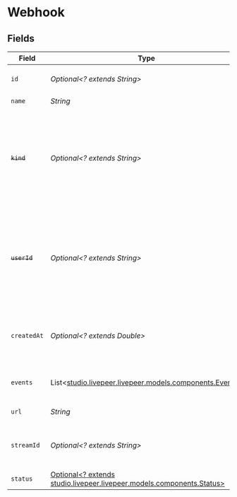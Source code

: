 # Webhook


## Fields

| Field                                                                                                                   | Type                                                                                                                    | Required                                                                                                                | Description                                                                                                             | Example                                                                                                                 |
| ----------------------------------------------------------------------------------------------------------------------- | ----------------------------------------------------------------------------------------------------------------------- | ----------------------------------------------------------------------------------------------------------------------- | ----------------------------------------------------------------------------------------------------------------------- | ----------------------------------------------------------------------------------------------------------------------- |
| `id`                                                                                                                    | *Optional<? extends String>*                                                                                            | :heavy_minus_sign:                                                                                                      | N/A                                                                                                                     | de7818e7-610a-4057-8f6f-b785dc1e6f88                                                                                    |
| `name`                                                                                                                  | *String*                                                                                                                | :heavy_check_mark:                                                                                                      | N/A                                                                                                                     | test_webhook                                                                                                            |
| ~~`kind`~~                                                                                                              | *Optional<? extends String>*                                                                                            | :heavy_minus_sign:                                                                                                      | : warning: ** DEPRECATED **: This will be removed in a future release, please migrate away from it as soon as possible. | webhook                                                                                                                 |
| ~~`userId`~~                                                                                                            | *Optional<? extends String>*                                                                                            | :heavy_minus_sign:                                                                                                      | : warning: ** DEPRECATED **: This will be removed in a future release, please migrate away from it as soon as possible. |                                                                                                                         |
| `createdAt`                                                                                                             | *Optional<? extends Double>*                                                                                            | :heavy_minus_sign:                                                                                                      | Timestamp (in milliseconds) at which stream object was created                                                          | 1587667174725                                                                                                           |
| `events`                                                                                                                | List<[studio.livepeer.livepeer.models.components.Events](../../models/components/Events.md)>                            | :heavy_minus_sign:                                                                                                      | N/A                                                                                                                     | [<br/>"stream.started",<br/>"stream.idle"<br/>]                                                                         |
| `url`                                                                                                                   | *String*                                                                                                                | :heavy_check_mark:                                                                                                      | N/A                                                                                                                     | https://my-service.com/webhook                                                                                          |
| `streamId`                                                                                                              | *Optional<? extends String>*                                                                                            | :heavy_minus_sign:                                                                                                      | streamId of the stream on which the webhook is applied                                                                  | de7818e7-610a-4057-8f6f-b785dc1e6f88                                                                                    |
| `status`                                                                                                                | [Optional<? extends studio.livepeer.livepeer.models.components.Status>](../../models/components/Status.md)              | :heavy_minus_sign:                                                                                                      | status of webhook                                                                                                       |                                                                                                                         |